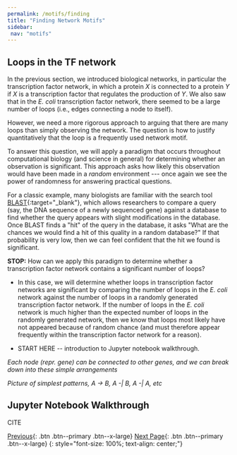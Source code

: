 ```yaml
---
permalink: /motifs/finding
title: "Finding Network Motifs"
sidebar:
 nav: "motifs"
---
```


## Loops in the TF network

In the previous section, we introduced biological networks, in particular the transcription factor network, in which a protein *X* is connected to a protein *Y* if *X* is a transcription factor that regulates the production of *Y*. We also saw that in the *E. coli* transcription factor network, there seemed to be a large number of loops (i.e., edges connecting a node to itself).

However, we need a more rigorous approach to arguing that there are many loops than simply observing the network. The question is how to justify quantitatively that the loop is a frequently used network motif.

To answer this question, we will apply a paradigm that occurs throughout computational biology (and  science in general) for determining whether an observation is significant. This approach asks how likely this observation would have been made in a *random* environment --- once again we see the power of randomness for answering practical questions.

For a classic example, many biologists are familiar with the search tool [BLAST](https://blast.ncbi.nlm.nih.gov/Blast.cgi){:target="_blank"}, which allows researchers to compare a query (say, the DNA sequence of a newly sequenced gene) against a database to find whether the query appears with slight modifications in the database. Once BLAST finds a "hit" of the query in the database, it asks "What are the chances we would find a hit of this quality in a random database?" If that probability is very low, then we can feel confident that the hit we found is significant.

**STOP:** How can we apply this paradigm to determine whether a transcription factor network contains a significant number of loops?

* In this case, we will determine whether loops in transcription factor networks are significant by comparing the number of loops in the *E. coli* network against the number of loops in a randomly generated transcription factor network. If the number of loops in the *E. coli* network is much higher than the expected number of loops in the randomly generated network, then we know that loops most likely have not appeared because of random chance (and must therefore appear frequently within the transcription factor network for a reason).

* START HERE -- introduction to Jupyter notebook walkthrough.

*Each node (repr. gene) can be connected to other genes, and we can break down into these simple arrangements*

*Picture of simplest patterns, A -> B, A -| B, A -| A, etc*

## Jupyter Notebook Walkthrough

CITE

[Previous](home){: .btn .btn--primary .btn--x-large} [Next Page](nar){: .btn .btn--primary .btn--x-large}
{: style="font-size: 100%; text-align: center;"}

